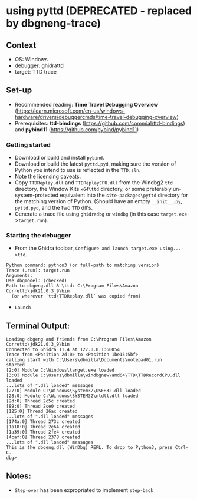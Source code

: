 # using pyttd (DEPRECATED - replaced by dbgneng-trace)

## Context
- OS: Windows
- debugger: ghidrattd
- target: TTD trace

## Set-up

- Recommended reading: **Time Travel Debugging Overview** (https://learn.microsoft.com/en-us/windows-hardware/drivers/debuggercmds/time-travel-debugging-overview)
- Prerequisites: **ttd-bindings** (https://github.com/commial/ttd-bindings) and **pybind11** (https://github.com/pybind/pybind11)

### Getting started
- Download or build and install `pybind`.
- Download or build the latest `pyttd.pyd`, making sure the version of Python you intend to use is reflected in the `TTD.sln`.
- Note the licensing caveats.
- Copy `TTDReplay.dll` and `TTDReplayCPU.dll` from the Windbg2 `ttd` directory, the Window Kits `x64\ttd` directory, or some preferably un-system-protected equivalent into the `site-packages\pyttd` directory for the matching version of Python.  (Should have an empty `__init__.py`, `pyttd.pyd`, and the two `TTD` dll's.
- Generate a trace file using `ghidradbg` or `windbg` (in this case `target.exe`->`target.run`).

### Starting the debugger

- From the Ghidra toolbar, `Configure and launch target.exe using...->ttd`.
```
Python command: python3 (or full-path to matching version)
Trace (.run): target.run
Arguments: 
Use dbgmodel: (checked)
Path to dbgeng.dll & \ttd: C:\Program Files\Amazon Corretto\jdk21.0.3_9\bin
  (or wherever `ttd\TTDReplay.dll` was copied from)
```
- `Launch`

## Terminal Output:

```
Loading dbgeng and friends from C:\Program Files\Amazon Corretto\jdk21.0.3_9\bin
Connected to Ghidra 11.4 at 127.0.0.1:60054
Trace from <Position 2d:0> to <Position 1be15:5bf>
calling start with C:\Users\dbmilla\Documents\notepad01.run
started
[2:0] Module C:\Windows\target.exe loaded
[3:0] Module C:\Users\dbmilla\windbgnew\amd64\TTD\TTDRecordCPU.dll loaded
...lots of ".dll loaded" messages
[27:0] Module C:\Windows\System32\USER32.dll loaded
[28:0] Module C:\Windows\SYSTEM32\ntdll.dll loaded
[2d:0] Thread 2c5c created
[89:0] Thread 2ce0 created
[125:0] Thread 26ac created
...lots of ".dll loaded" messages
[174a:0] Thread 273c created 
[1a10:0] Thread 2e64 created
[1a39:0] Thread 2fe4 created 
[4caf:0] Thread 2378 created 
...lots of ".dll loaded" messages
This is the dbgeng.dll (WinDbg) REPL. To drop to Python3, press Ctrl-C. 
dbg>  
```

## Notes:
- `Step-over` has been expropriated to implement `step-back`

